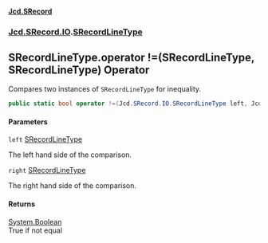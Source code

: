 #### [Jcd.SRecord](index.md 'index')
### [Jcd.SRecord.IO](Jcd.SRecord.IO.md 'Jcd.SRecord.IO').[SRecordLineType](Jcd.SRecord.IO.SRecordLineType.md 'Jcd.SRecord.IO.SRecordLineType')

## SRecordLineType.operator !=(SRecordLineType, SRecordLineType) Operator

Compares two instances of `SRecordLineType` for inequality.

```csharp
public static bool operator !=(Jcd.SRecord.IO.SRecordLineType left, Jcd.SRecord.IO.SRecordLineType right);
```
#### Parameters

<a name='Jcd.SRecord.IO.SRecordLineType.op_Inequality(Jcd.SRecord.IO.SRecordLineType,Jcd.SRecord.IO.SRecordLineType).left'></a>

`left` [SRecordLineType](Jcd.SRecord.IO.SRecordLineType.md 'Jcd.SRecord.IO.SRecordLineType')

The left hand side of the comparison.

<a name='Jcd.SRecord.IO.SRecordLineType.op_Inequality(Jcd.SRecord.IO.SRecordLineType,Jcd.SRecord.IO.SRecordLineType).right'></a>

`right` [SRecordLineType](Jcd.SRecord.IO.SRecordLineType.md 'Jcd.SRecord.IO.SRecordLineType')

The right hand side of the comparison.

#### Returns
[System.Boolean](https://docs.microsoft.com/en-us/dotnet/api/System.Boolean 'System.Boolean')  
True if not equal